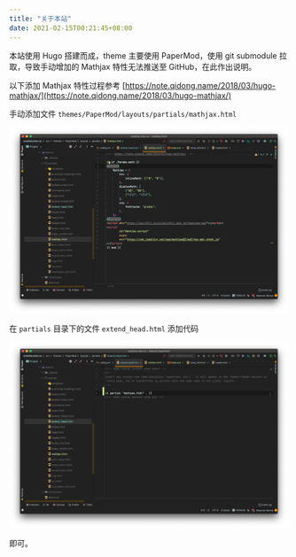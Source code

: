 ```yaml
---
title: "关于本站"
date: 2021-02-15T00:21:45+08:00
---
```


本站使用 Hugo 搭建而成，theme 主要使用 PaperMod，使用 git submodule 拉取，导致手动增加的 Mathjax 特性无法推送至 GitHub，在此作出说明。

以下添加 Mathjax 特性过程参考 [https://note.qidong.name/2018/03/hugo-mathjax/](https://note.qidong.name/2018/03/hugo-mathjax/)

手动添加文件 `themes/PaperMod/layouts/partials/mathjax.html`

![mathjax](assets/mathjax.png)

在 `partials` 目录下的文件 `extend_head.html` 添加代码

![extend_head](assets/extend_head.png)

即可。

